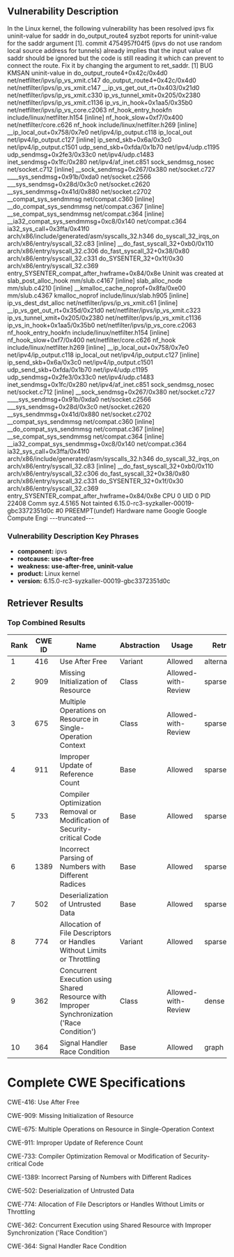 ## Vulnerability Description
In the Linux kernel, the following vulnerability has been resolved ipvs fix uninit-value for saddr in do_output_route4 syzbot reports for uninit-value for the saddr argument [1]. commit 4754957f04f5 (ipvs do not use random local source address for tunnels) already implies that the input value of saddr should be ignored but the code is still reading it which can prevent to connect the route. Fix it by changing the argument to ret_saddr. [1] BUG KMSAN uninit-value in do_output_route4+0x42c/0x4d0 net/netfilter/ipvs/ip_vs_xmit.c147 do_output_route4+0x42c/0x4d0 net/netfilter/ipvs/ip_vs_xmit.c147 __ip_vs_get_out_rt+0x403/0x21d0 net/netfilter/ipvs/ip_vs_xmit.c330 ip_vs_tunnel_xmit+0x205/0x2380 net/netfilter/ipvs/ip_vs_xmit.c1136 ip_vs_in_hook+0x1aa5/0x35b0 net/netfilter/ipvs/ip_vs_core.c2063 nf_hook_entry_hookfn include/linux/netfilter.h154 [inline] nf_hook_slow+0xf7/0x400 net/netfilter/core.c626 nf_hook include/linux/netfilter.h269 [inline] __ip_local_out+0x758/0x7e0 net/ipv4/ip_output.c118 ip_local_out net/ipv4/ip_output.c127 [inline] ip_send_skb+0x6a/0x3c0 net/ipv4/ip_output.c1501 udp_send_skb+0xfda/0x1b70 net/ipv4/udp.c1195 udp_sendmsg+0x2fe3/0x33c0 net/ipv4/udp.c1483 inet_sendmsg+0x1fc/0x280 net/ipv4/af_inet.c851 sock_sendmsg_nosec net/socket.c712 [inline] __sock_sendmsg+0x267/0x380 net/socket.c727 ____sys_sendmsg+0x91b/0xda0 net/socket.c2566 ___sys_sendmsg+0x28d/0x3c0 net/socket.c2620 __sys_sendmmsg+0x41d/0x880 net/socket.c2702 __compat_sys_sendmmsg net/compat.c360 [inline] __do_compat_sys_sendmmsg net/compat.c367 [inline] __se_compat_sys_sendmmsg net/compat.c364 [inline] __ia32_compat_sys_sendmmsg+0xc8/0x140 net/compat.c364 ia32_sys_call+0x3ffa/0x41f0 arch/x86/include/generated/asm/syscalls_32.h346 do_syscall_32_irqs_on arch/x86/entry/syscall_32.c83 [inline] __do_fast_syscall_32+0xb0/0x110 arch/x86/entry/syscall_32.c306 do_fast_syscall_32+0x38/0x80 arch/x86/entry/syscall_32.c331 do_SYSENTER_32+0x1f/0x30 arch/x86/entry/syscall_32.c369 entry_SYSENTER_compat_after_hwframe+0x84/0x8e Uninit was created at slab_post_alloc_hook mm/slub.c4167 [inline] slab_alloc_node mm/slub.c4210 [inline] __kmalloc_cache_noprof+0x8fa/0xe00 mm/slub.c4367 kmalloc_noprof include/linux/slab.h905 [inline] ip_vs_dest_dst_alloc net/netfilter/ipvs/ip_vs_xmit.c61 [inline] __ip_vs_get_out_rt+0x35d/0x21d0 net/netfilter/ipvs/ip_vs_xmit.c323 ip_vs_tunnel_xmit+0x205/0x2380 net/netfilter/ipvs/ip_vs_xmit.c1136 ip_vs_in_hook+0x1aa5/0x35b0 net/netfilter/ipvs/ip_vs_core.c2063 nf_hook_entry_hookfn include/linux/netfilter.h154 [inline] nf_hook_slow+0xf7/0x400 net/netfilter/core.c626 nf_hook include/linux/netfilter.h269 [inline] __ip_local_out+0x758/0x7e0 net/ipv4/ip_output.c118 ip_local_out net/ipv4/ip_output.c127 [inline] ip_send_skb+0x6a/0x3c0 net/ipv4/ip_output.c1501 udp_send_skb+0xfda/0x1b70 net/ipv4/udp.c1195 udp_sendmsg+0x2fe3/0x33c0 net/ipv4/udp.c1483 inet_sendmsg+0x1fc/0x280 net/ipv4/af_inet.c851 sock_sendmsg_nosec net/socket.c712 [inline] __sock_sendmsg+0x267/0x380 net/socket.c727 ____sys_sendmsg+0x91b/0xda0 net/socket.c2566 ___sys_sendmsg+0x28d/0x3c0 net/socket.c2620 __sys_sendmmsg+0x41d/0x880 net/socket.c2702 __compat_sys_sendmmsg net/compat.c360 [inline] __do_compat_sys_sendmmsg net/compat.c367 [inline] __se_compat_sys_sendmmsg net/compat.c364 [inline] __ia32_compat_sys_sendmmsg+0xc8/0x140 net/compat.c364 ia32_sys_call+0x3ffa/0x41f0 arch/x86/include/generated/asm/syscalls_32.h346 do_syscall_32_irqs_on arch/x86/entry/syscall_32.c83 [inline] __do_fast_syscall_32+0xb0/0x110 arch/x86/entry/syscall_32.c306 do_fast_syscall_32+0x38/0x80 arch/x86/entry/syscall_32.c331 do_SYSENTER_32+0x1f/0x30 arch/x86/entry/syscall_32.c369 entry_SYSENTER_compat_after_hwframe+0x84/0x8e CPU 0 UID 0 PID 22408 Comm syz.4.5165 Not tainted 6.15.0-rc3-syzkaller-00019-gbc3372351d0c #0 PREEMPT(undef) Hardware name Google Google Compute Engi ---truncated---

### Vulnerability Description Key Phrases
- **component:** ipvs
- **rootcause:** **use-after-free**
- **weakness:** **use-after-free, uninit-value**
- **product:** Linux kernel
- **version:** 6.15.0-rc3-syzkaller-00019-gbc3372351d0c

## Retriever Results

### Top Combined Results

| Rank | CWE ID | Name | Abstraction | Usage  | Retrievers | Individual Scores |
|------|--------|------|-------------|-------|------------|-------------------|
| 1 | 416 | Use After Free | Variant | Allowed | alternate_terms | 1.000 |
| 2 | 909 | Missing Initialization of Resource | Class | Allowed-with-Review | sparse | 1.312 |
| 3 | 675 | Multiple Operations on Resource in Single-Operation Context | Class | Allowed-with-Review | sparse | 1.169 |
| 4 | 911 | Improper Update of Reference Count | Base | Allowed | sparse | 1.043 |
| 5 | 733 | Compiler Optimization Removal or Modification of Security-critical Code | Base | Allowed | sparse | 1.029 |
| 6 | 1389 | Incorrect Parsing of Numbers with Different Radices | Base | Allowed | sparse | 1.012 |
| 7 | 502 | Deserialization of Untrusted Data | Base | Allowed | sparse | 0.998 |
| 8 | 774 | Allocation of File Descriptors or Handles Without Limits or Throttling | Variant | Allowed | sparse | 0.962 |
| 9 | 362 | Concurrent Execution using Shared Resource with Improper Synchronization ('Race Condition') | Class | Allowed-with-Review | dense | 0.606 |
| 10 | 364 | Signal Handler Race Condition | Base | Allowed | graph | 0.003 |



# Complete CWE Specifications

CWE-416: Use After Free

CWE-909: Missing Initialization of Resource

CWE-675: Multiple Operations on Resource in Single-Operation Context

CWE-911: Improper Update of Reference Count

CWE-733: Compiler Optimization Removal or Modification of Security-critical Code

CWE-1389: Incorrect Parsing of Numbers with Different Radices

CWE-502: Deserialization of Untrusted Data

CWE-774: Allocation of File Descriptors or Handles Without Limits or Throttling

CWE-362: Concurrent Execution using Shared Resource with Improper Synchronization ('Race Condition')

CWE-364: Signal Handler Race Condition